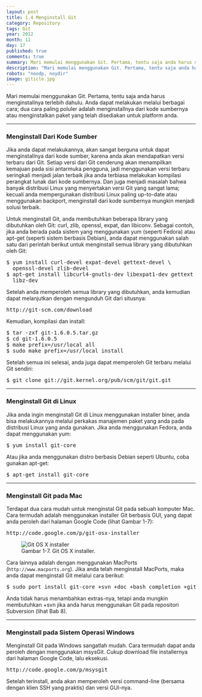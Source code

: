 ```yaml
---
layout: post
title: 1.4 Menginstall Git
category: Repository
tags: Git
year: 2012
month: 11
day: 17
published: true
comments: true
summary: Mari memulai menggunakan Git. Pertama, tentu saja anda harus menginstallnya terlebih dahulu. Anda dapat melakukan melalui berbagai cara; dua cara paling poluler adalah menginstallnya dari kode sumbernya atau menginstalkan paket yang telah disediakan untuk platform anda.
description: "Mari memulai menggunakan Git. Pertama, tentu saja anda harus menginstallnya terlebih dahulu. Anda dapat melakukan melalui berbagai cara; dua cara paling poluler adalah menginstallnya dari kode sumbernya atau menginstalkan paket yang telah disediakan untuk platform anda"
robots: "noodp, noydir"
image: giticle.jpg
---
```

<p>Mari memulai menggunakan Git. Pertama, tentu saja anda harus menginstallnya terlebih dahulu. Anda dapat melakukan melalui berbagai cara; dua cara paling poluler adalah menginstallnya dari kode sumbernya atau menginstalkan paket yang telah disediakan untuk platform anda.</p><hr><h3>Menginstall Dari Kode Sumber</h3><p>Jika anda dapat melakukannya, akan sangat berguna untuk dapat menginstallnya dari kode sumber, karena anda akan mendapatkan versi terbaru dari Git. Setiap versi dari Git cenderung akan menampilkan kemajuan pada sisi antarmuka pengguna, jadi menggunakan versi terbaru seringkali menjadi jalan terbaik jika anda terbiasa melakukan kompilasi perangkat lunak dari kode sumbernya. Dan juga menjadi masalah bahwa banyak distribusi Linux yang menyertakan versi Git yang sangat lama; kecuali anda mempergunakan distribusi Linux paling up-to-date atau menggunakan backport, menginstall dari kode sumbernya mungkin menjadi solusi terbaik.</p><p>Untuk menginstall Git, anda membutuhkan beberapa library yang dibutuhkan oleh Git: curl, zlib, openssl, expat, dan libiconv. Sebagai contoh, jika anda berada pada sistem yang menggunakan yum (seperti Fedora) atau apt-get (seperti sistem berbasis Debian), anda dapat menggunakan salah satu dari perintah berikut untuk menginstall semua library yang dibutuhkan oleh Git:</p>
<pre>$ yum install curl-devel expat-devel gettext-devel \
  openssl-devel zlib-devel
$ apt-get install libcurl4-gnutls-dev libexpat1-dev gettext \
  libz-dev</pre>
<p>Setelah anda memperoleh semua library yang dibutuhkan, anda kemudian dapat melanjutkan dengan mengunduh Git dari situsnya:</p>
<pre>http://git-scm.com/download</pre>
<p>Kemudian, kompilasi dan install:</p>
<pre>$ tar -zxf git-1.6.0.5.tar.gz
$ cd git-1.6.0.5
$ make prefix=/usr/local all
$ sudo make prefix=/usr/local install</pre>
<p>Setelah semua ini selesai, anda juga dapat memperoleh Git terbaru melalui Git sendiri:</p>
<pre>$ git clone git://git.kernel.org/pub/scm/git/git.git</pre><hr>
<h3>Menginstall Git di Linux</h3><p>Jika anda ingin menginstall Git di Linux menggunakan installer biner, anda bisa melakukannya melalui perkakas manajemen paket yang anda pada distribusi Linux yang anda gunakan. Jika anda menggunakan Fedora, anda dapat menggunakan yum:</p>
<pre>$ yum install git-core</pre>
<p>Atau jika anda menggunakan distro berbasis Debian seperti Ubuntu, coba gunakan apt-get:</p>
<pre>$ apt-get install git-core</pre><hr>
<h3>Menginstall Git pada Mac</h3><p>Terdapat dua cara mudah untuk menginstal Git pada sebuah komputer Mac. Cara termudah adalah menggunakan installer Git berbasis GUI, yang dapat anda peroleh dari halaman Google Code (lihat Gambar 1-7):</p>
<pre>http://code.google.com/p/git-osx-installer</pre>
<figure><img src="http://git-scm.com/figures/18333fig0107-tn.png" alt="Git OS X installer" class="img-polaroid media-object"><figcaption>Gambar 1-7. Git OS X installer.</figcaption></figure><p>Cara lainnya adalah dengan menggunakan MacPorts (<code>http://www.macports.org</code>). Jika anda telah menginstall MacPorts, maka anda dapat menginstall Git melalui cara berikut:</p>
<pre>$ sudo port install git-core +svn +doc +bash_completion +gitweb</pre>
<p>Anda tidak harus menambahkan extras-nya, tetapi anda mungkin membutuhkan +svn jika anda harus menggunakan Git pada repositori Subversion (lihat Bab 8).</p><hr><h3>Menginstall pada Sistem Operasi Windows</h3><p>Menginstall Git pada Windows sangatlah mudah. Cara termudah dapat anda peroleh dengan menggunakan msysGit. Cukup download file installernya dari halaman Google Code, lalu eksekusi.</p><pre>http://code.google.com/p/msysgit</pre><p>Setelah terinstall, anda akan memperoleh versi command-line (bersama dengan klien SSH yang praktis) dan versi GUI-nya.</p>